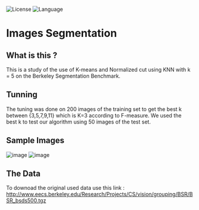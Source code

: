 ![License](https://img.shields.io/badge/License-MIT%20-red.svg)
![Language](https://img.shields.io/badge/language-Python%20-blue.svg)

# Images Segmentation
## What is this ?
This is a study of the use of K-means and Normalized cut using KNN with k = 5  on the Berkeley Segmentation Benchmark.

## Tunning
The tuning was done on 200 images of the training set to get the best k between {3,5,7,9,11} which is K=3 according to F-measure.
We used the best k to test our algorithm using 50 images of the test set.

## Sample Images
![image](https://user-images.githubusercontent.com/58489322/161772648-17641284-772d-44c0-9d15-4485be20eb52.png)
![image](https://user-images.githubusercontent.com/58489322/161773045-ea346616-9509-42ea-ada5-9a0b48119585.png)

## The Data
To downoad the original used data use this link : http://www.eecs.berkeley.edu/Research/Projects/CS/vision/grouping/BSR/BSR_bsds500.tgz
